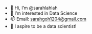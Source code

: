 - 👋 Hi, I’m @sarahlahlah
- 👀 I’m interested in Data Science
- 📫 Email: sarahgoh1204@gmail.com
- 🌱 I aspire to be a data scientist! 
<!---
sarahlahlah/sarahlahlah is a ✨ special ✨ repository because its `README.md` (this file) appears on your GitHub profile.
You can click the Preview link to take a look at your changes.
--->
